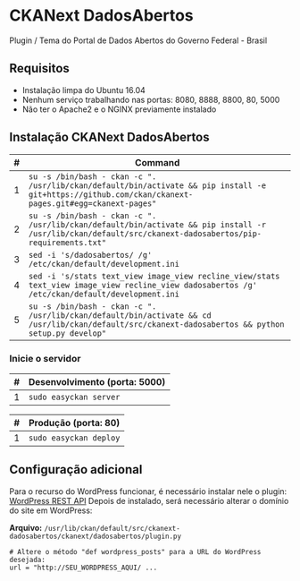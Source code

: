# CKANext DadosAbertos
Plugin / Tema do Portal de Dados Abertos do Governo Federal - Brasil

## Requisitos

- Instalação limpa do Ubuntu 16.04
- Nenhum serviço trabalhando nas portas: 8080, 8888, 8800, 80, 5000
- Não ter o Apache2 e o NGINX previamente instalado


## Instalação CKANext DadosAbertos

\# | Command
--- | ---
1 |  `su -s /bin/bash - ckan -c ". /usr/lib/ckan/default/bin/activate && pip install -e git+https://github.com/ckan/ckanext-pages.git#egg=ckanext-pages"`
2 | `su -s /bin/bash - ckan -c ". /usr/lib/ckan/default/bin/activate && pip install -r /usr/lib/ckan/default/src/ckanext-dadosabertos/pip-requirements.txt"`
3 | `sed -i 's/dadosabertos/ /g' /etc/ckan/default/development.ini`
4 | `sed -i 's/stats text_view image_view recline_view/stats text_view image_view recline_view dadosabertos /g' /etc/ckan/default/development.ini`
5 | `su -s /bin/bash - ckan -c ". /usr/lib/ckan/default/bin/activate && cd /usr/lib/ckan/default/src/ckanext-dadosabertos && python setup.py develop"`

### Inicie o servidor

\# | Desenvolvimento (porta: 5000)
--- | ---
1 | `sudo easyckan server`

\# | Produção (porta: 80)
--- | ---
1 | `sudo easyckan deploy`


## Configuração adicional

Para o recurso do WordPress funcionar, é necessário instalar nele o plugin: [WordPress REST API](https://br.wordpress.org/plugins/rest-api/)
Depois de instalado, será necessário alterar o domínio do site em WordPress:

**Arquivo:**
`/usr/lib/ckan/default/src/ckanext-dadosabertos/ckanext/dadosabertos/plugin.py`

    # Altere o método "def wordpress_posts" para a URL do WordPress desejada:
    url = "http://SEU_WORDPRESS_AQUI/ ...
